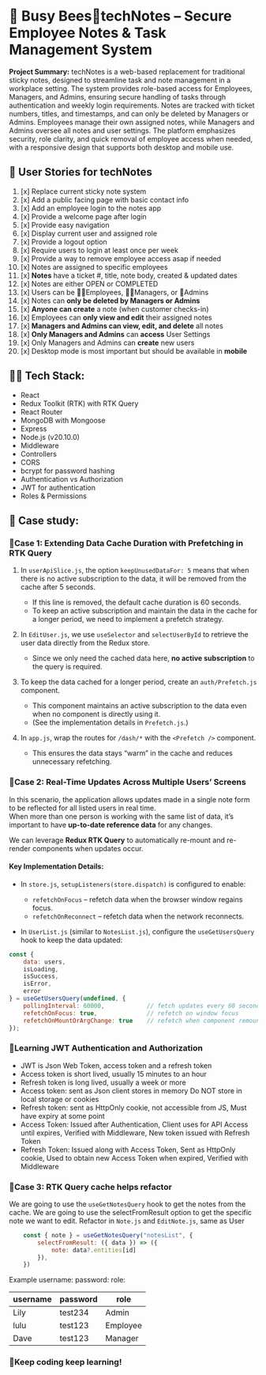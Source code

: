 # 📓 Busy Bees🐝techNotes – Secure Employee Notes & Task Management System

**Project Summary:**
techNotes is a web-based replacement for traditional sticky notes, designed to streamline task and note management in a workplace setting. The system provides role-based access for Employees, Managers, and Admins, ensuring secure handling of tasks through authentication and weekly login requirements. Notes are tracked with ticket numbers, titles, and timestamps, and can only be deleted by Managers or Admins. Employees manage their own assigned notes, while Managers and Admins oversee all notes and user settings. The platform emphasizes security, role clarity, and quick removal of employee access when needed, with a responsive design that supports both desktop and mobile use.

## 🎯 User Stories for techNotes

1. [x] Replace current sticky note system
2. [x] Add a public facing page with basic contact info 
3. [x] Add an employee login to the notes app 
4. [x] Provide a welcome page after login 
5. [x] Provide easy navigation
6. [x] Display current user and assigned role 
7. [x] Provide a logout option 
8. [x] Require users to login at least once per week
9. [x] Provide a way to remove employee access asap if needed 
10. [x] Notes are assigned to specific employees 
11. [x] **Notes** have a ticket #, title, note body, created & updated dates
12. [x] Notes are either OPEN or COMPLETED 
13. [x] Users can be 🙋‍♂️Employees, 🙎‍♀️Managers, or 👨Admins 
14. [x] Notes can **only be deleted by Managers or Admins** 
15. [x] **Anyone can create** a note (when customer checks-in)
16. [x] Employees can **only view and edit** their assigned notes  
17. [x] **Managers and Admins can view, edit, and delete** all notes 
18. [x] **Only Managers and Admins** can **access** User Settings 
19. [x] Only Managers and Admins can **create** new users 
20. [x] Desktop mode is most important but should be available in **mobile** 

## 👩‍💻 Tech Stack:
- React
- Redux Toolkit (RTK) with RTK Query
- React Router
- MongoDB with Mongoose
- Express
- Node.js (v20.10.0)
- Middleware
- Controllers
- CORS
- bcrypt for password hashing
- Authentication vs Authorization
- JWT for authentication
- Roles & Permissions

## 🧠 Case study: 
### 🎈Case 1: Extending Data Cache Duration with Prefetching in RTK Query

1. In `userApiSlice.js`, the option `keepUnusedDataFor: 5` means that when there is no active subscription to the data, it will be removed from the cache after 5 seconds.  
   - If this line is removed, the default cache duration is 60 seconds.  
   - To keep an active subscription and maintain the data in the cache for a longer period, we need to implement a prefetch strategy.

2. In `EditUser.js`, we use `useSelector` and `selectUserById` to retrieve the user data directly from the Redux store.  
   - Since we only need the cached data here, **no active subscription** to the query is required.

3. To keep the data cached for a longer period, create an `auth/Prefetch.js` component.  
   - This component maintains an active subscription to the data even when no component is directly using it.  
   - (See the implementation details in `Prefetch.js`.)

4. In `app.js`, wrap the routes for `/dash/*` with the `<Prefetch />` component.  
   - This ensures the data stays “warm” in the cache and reduces unnecessary refetching.

### 🎈Case 2: Real-Time Updates Across Multiple Users’ Screens

In this scenario, the application allows updates made in a single note form to be reflected for all listed users in real time.  
When more than one person is working with the same list of data, it’s important to have **up-to-date reference data** for any changes.

We can leverage **Redux RTK Query** to automatically re-mount and re-render components when updates occur.

#### Key Implementation Details:
- In `store.js`, `setupListeners(store.dispatch)` is configured to enable:
  - `refetchOnFocus` – refetch data when the browser window regains focus.
  - `refetchOnReconnect` – refetch data when the network reconnects.

- In `UserList.js` (similar to `NotesList.js`), configure the `useGetUsersQuery` hook to keep the data updated:

```js
const {
    data: users,
    isLoading,
    isSuccess,
    isError,
    error
} = useGetUsersQuery(undefined, {
    pollingInterval: 60000,            // fetch updates every 60 seconds
    refetchOnFocus: true,              // refetch on window focus
    refetchOnMountOrArgChange: true    // refetch when component remounts or args change
});
```

### 🎈Learning JWT Authentication and Authorization
- JWT is Json Web Token, access token and a refresh token
- Access token is short lived, usually 15 minutes to an hour
- Refresh token is long lived, usually a week or more
- Access token: sent as Json client stores in memory Do NOT store in local storage or cookies
- Refresh token: sent as HttpOnly cookie, not accessible from JS, Must have expiry at some point
- Access Token: Issued after Authentication, Client uses for API Access until expires, Verified with Middleware, New token issued with Refresh Token
- Refresh Token: Issued along with Access Token, Sent as HttpOnly cookie, Used to obtain new Access Token when expired, Verified with Middleware

### 🎈Case 3: RTK Query cache helps refactor
We are going to use the `useGetNotesQuery` hook to get the notes from the cache. We are going to use the selectFromResult option to get the specific note we want to edit. Refactor in `Note.js` and `EditNote.js`, same as User
```js
    const { note } = useGetNotesQuery("notesList", {
        selectFromResult: ({ data }) => ({
            note: data?.entities[id]
        }),
    })
```

Example
username:
password:
role:

| username | password | role      |
|----------|----------|-----------|
| Lily     | test234  | Admin     |
| lulu     | test123  | Employee  |
| Dave     | test123  | Manager   |


### 🚀Keep coding keep learning!

